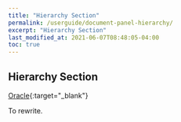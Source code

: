 ```yaml
---
title: "Hierarchy Section"
permalink: /userguide/document-panel-hierarchy/
excerpt: "Hierarchy Section"
last_modified_at: 2021-06-07T08:48:05-04:00
toc: true
---
```


## Hierarchy Section

[Oracle](https://docs.oracle.com/javase/8/scene-builder-2/user-guide/document-panel.htm#sthref23){:target="_blank"}

To rewrite.
